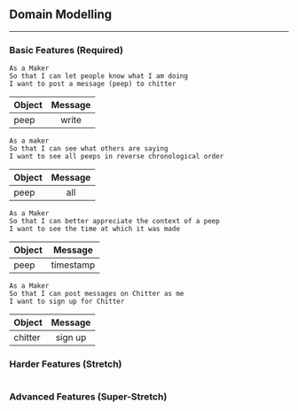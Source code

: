 ## Domain Modelling
--------
### Basic Features (Required)
```
As a Maker
So that I can let people know what I am doing  
I want to post a message (peep) to chitter
```

| Object   | Message       |
|----------|:-------------:|
| peep |  write |

```
As a maker
So that I can see what others are saying  
I want to see all peeps in reverse chronological order
```

| Object   | Message       |
|----------|:-------------:|
| peep |  all |

```
As a Maker
So that I can better appreciate the context of a peep
I want to see the time at which it was made
```

| Object   | Message       |
|----------|:-------------:|
| peep |  timestamp |

```
As a Maker
So that I can post messages on Chitter as me
I want to sign up for Chitter
```
| Object   | Message       |
|----------|:-------------:|
| chitter |  sign up |

### Harder Features (Stretch)
```

```
### Advanced Features (Super-Stretch)
```

```
